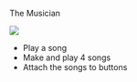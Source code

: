The Musician

  
  ![](https://github.com/topherCantrell/robots-iRobotCreate/blob/master/challenges/Musician/art/MusicianBadge.jpg)
  
  
  - Play a song
  - Make and play 4 songs
  - Attach the songs to buttons
  
